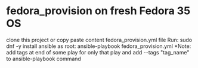 # fedora_provision on fresh Fedora 35 OS
clone this project or copy paste content fedora_provision.yml file
Run:
sudo dnf -y install ansible 
as root: ansible-playbook fedora_provision.yml
*Note: add tags at end of some play for only that play and add --tags "tag_name" to ansible-playbook command
